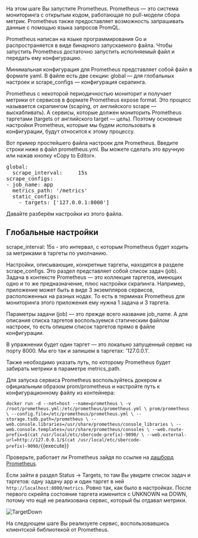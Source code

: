 На этом шаге Вы запустите Prometheus. Prometheus — это система мониторинга с открытым кодом, работающая по pull-модели сбора метрик. Prometheus также предоставляет возможность запрашивать данные с помощью языка запросов PromQL.

Prometheus написан на языке программирования Go и распространяется в виде бинарного запускаемого файла. Чтобы запустить Prometheus достаточно запустить исполняемый файл и передать ему конфигурацию.

Минимальная конфигурация для Prometheus представляет собой файл в формате yaml. В файле есть две секции: global — для глобальных настроек и scrape_configs — конфигурация скрапинга.

Prometheus с некоторой периодичностью мониторит и получает метрики от сервисов в формате Prometheus expose format. Это процесс называется скрапингом (scaping, от английского scrape — выскабливать). А сервисы, которые должен мониторить Prometheus таргетами (targets от английского target — цель). Поэтому основные настройки Prometheus, которые мы будем использовать в конфигурации, будут относится к этому процессу.

Вот пример простейшего файла настроек для Prometheus. Введите строки ниже в файл prometheus.yml. Вы можете сделать это вручную или нажав кнопку «Copy to Editor».

<pre class="file" data-filename="prometheus.yml" data-target="replace">
global:
  scrape_interval:     15s
scrape_configs:
- job_name: app
  metrics_path: '/metrics'
  static_configs:
    - targets: ['127.0.0.1:8000']
</pre>

Давайте разберём настройки из этого файла.

## Глобальные настройки 

scrape_interval: 15s - это интервал, с которым Prometheus будет ходить за метриками в таргеты по умолчанию. 

Настройки, описывающие, конкретные таргеты, находятся в разделе scrape_configs. Это раздел представляет собой список задач (job). Задача в контексте Prometheus — это коллекция таргетов, имеющих одно и то же предназначение, плюс настройки скрапинга. Например, приложение может быть в виде 3 экземпляров сервисов, расположенных на разных нодах. То есть в терминах Prometheus для мониторинга этого приложения ему нужна 1 задача и 3 таргета.

Параметры задачи (job) — это прежде всего название job_name. А для описания списка таргетов воспользуемся статическим файлом настроек, то есть опишем список таргетов прямо в файле конфигурации.

В упражнении будет один таргет — это локально запущенный сервис на порту 8000. Мы его так и запишем в таргетах: '127.0.0.1'.

Также необходимо указать путь, по которому Prometheus будет забирать метрики в параметре metrics_path.

Для запуска сервиса Prometheus воспользуйтесь докером и официальным образом prom/prometheus и настройте путь к конфигурационному файлу из контейнера:

`
docker run -d --net=host --name=prometheus \
   -v /root/prometheus.yml:/etc/prometheus/prometheus.yml \
   prom/prometheus \
   --config.file=/etc/prometheus/prometheus.yml \
   --storage.tsdb.path=/prometheus \
   --web.console.libraries=/usr/share/prometheus/console_libraries \
   --web.console.templates=/usr/share/prometheus/consoles \
   --web.route-prefix=$(cat /usr/local/etc/sbercode-prefix)-9090/ \
   --web.external-url=http://127.0.0.1/$(cat /usr/local/etc/sbercode-prefix)-9090/
`{{execute}}

Проверьте, работает ли Prometheus зайдя по ссылке на [дашборд Prometheus](https://[[HOST_SUBDOMAIN]]-9090-[[KATACODA_HOST]].environments.katacoda.com/).

Если зайти в раздел Status -> Targets, то там Вы увидите список задач и таргетов: одну задачу app и один таргет в ней `http://localhost:8000/metrics`. Ровно так, как было в настройках. После первого скрейпа состояние таргета изменится с UNKNOWN на DOWN, потому что ещё не реализована сервис, который бы отдавал метрики.

![TargetDown](./assets/katacoda_prom_target_down.png)

На следующем шаге Вы реализуете сервис, воспользовавшись клиентской библиотекой от Prometheus.
